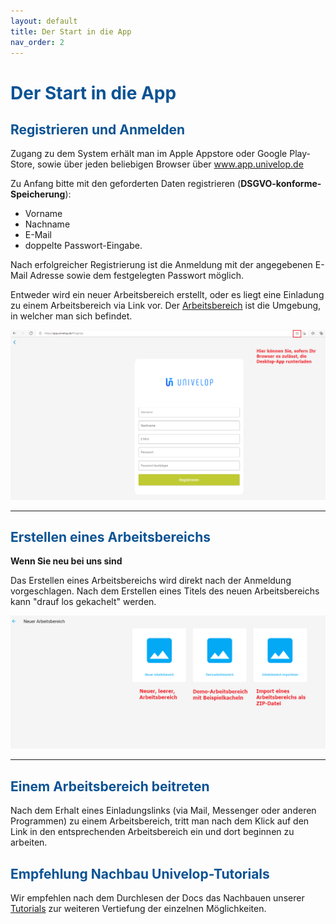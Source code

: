 ```yaml
---
layout: default
title: Der Start in die App
nav_order: 2
---
```


# <span style="color:#0b5394">**Der Start in die App**</span>

## <span style="color:#0b5394">Registrieren und Anmelden</span>

Zugang zu dem System erhält man im Apple Appstore oder Google Play-Store, sowie über jeden beliebigen Browser über
www.app.univelop.de

Zu Anfang bitte mit den geforderten Daten registrieren (**DSGVO-konforme-Speicherung**):
- Vorname
- Nachname
- E-Mail
- doppelte Passwort-Eingabe.

Nach erfolgreicher Registrierung ist die Anmeldung mit der angegebenen E-Mail Adresse sowie dem festgelegten Passwort möglich.

Entweder wird ein neuer Arbeitsbereich erstellt, oder es liegt eine Einladung zu einem Arbeitsbereich via Link vor. 
Der
[Arbeitsbereich](/docs/software-structure.html#arbeitsbereiche "Die Programmstruktur // Arbeitsbereiche")
ist die Umgebung, in welcher man sich befindet.

![registration](\assets\start-app\registration.png "registration")

---

## <span style="color:#0b5394">Erstellen eines Arbeitsbereichs</span>

**Wenn Sie neu bei uns sind**

Das Erstellen eines Arbeitsbereichs wird direkt nach der Anmeldung vorgeschlagen. Nach dem Erstellen
eines Titels des neuen Arbeitsbereichs kann "drauf los gekachelt" werden.

![new-workspace](\assets\start-app\new-workspace.png "new-workspace")

---

## <span style="color:#0b5394">Einem Arbeitsbereich beitreten</span>

Nach dem Erhalt eines Einladungslinks (via Mail, Messenger oder anderen Programmen) zu einem Arbeitsbereich,
tritt man nach dem Klick auf den Link in den entsprechenden Arbeitsbereich ein und dort beginnen zu arbeiten.

## <span style="color:#0b5394">Empfehlung Nachbau Univelop-Tutorials</span>
Wir empfehlen nach dem Durchlesen der Docs das Nachbauen unserer
[Tutorials](/docs/tutorials/Tutorials.html "Tutorials")
zur weiteren Vertiefung der einzelnen Möglichkeiten.